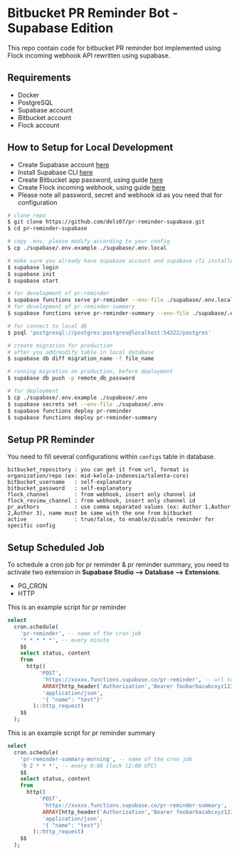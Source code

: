 # Bitbucket PR Reminder Bot - Supabase Edition

This repo contain code for bitbucket PR reminder bot implemented using Flock
incoming webhook API rewritten using supabase.

## Requirements

- Docker
- PostgreSQL
- Supabase account
- Bitbucket account
- Flock account

## How to Setup for Local Development

- Create Supabase account [here](https://app.supabase.com/)
- Install Supabase CLI [here](https://supabase.com/docs/guides/cli)
- Create Bitbucket app password, using guide
  [here](https://support.atlassian.com/bitbucket-cloud/docs/app-passwords)
- Create Flock incoming webhook, using guide
  [here](https://docs.flock.com/display/flockos/Create+An+Incoming+Webhook)
- Please note all password, secret and webhook id as you need that for
  configuration

```bash
# clone repo
$ git clone https://github.com/dels07/pr-reminder-supabase.git
$ cd pr-reminder-supabase

# copy .env, please modify according to your config
$ cp ./supabase/.env.example ./supabase/.env.local

# make sure you already have supabase account and supabase cli installed
$ supabase login
$ supabase init
$ supabase start

# for development of pr-reminder
$ supabase functions serve pr-reminder --env-file ./supabase/.env.local
# for development of pr-reminder-summary
$ supabase functions serve pr-reminder-summary --env-file ./supabase/.env.local

# for connect to local db
$ psql 'postgresql://postgres:postgres@localhost:54322/postgres'

# create migration for production
# after you add/modify table in local database
$ supabase db diff migration_name -f file_name

# running migration on production, before deployment
$ supabase db push -p remote_db_password

# for deployment
$ cp ./supabase/.env.example ./supabase/.env
$ supabase secrets set --env-file ./supabase/.env
$ supabase functions deploy pr-reminder
$ supabase functions deploy pr-reminder-summary
```

## Setup PR Reminder

You need to fill several configurations within `configs` table in database.

```
bitbucket_repository : you can get it from url, format is organization/repo (ex: mid-kelola-indonesia/talenta-core)
bitbucket_username   : self-explanatory
bitbucket_password   : self-explanatory
flock_channel        : from webhook, insert only channel id
flock_review_channel : from webhook, insert only channel id
pr_authors           : use comma separated values (ex: Author 1,Author 2,Author 3), name must be same with the one from bitbucket
active               : true/false, to enable/disable reminder for specific config

```

## Setup Scheduled Job

To schedule a cron job for pr reminder & pr reminder summary,
you need to activate two extension in **Supabase Studio --> Database --> Extensions**.

- PG_CRON
- HTTP

This is an example script for pr reminder

```sql
select
  cron.schedule(
    'pr-reminder', -- name of the cron job
    '* * * * *', -- every minute
    $$
    select status, content
    from
      http((
          'POST',
           'https://xxxxx.functions.supabase.co/pr-reminder', -- url to call edge function
           ARRAY[http_header('Authorization','Bearer foobarbazabcxyz123')], -- change with service_url key
           'application/json',
           '{ "name": "test"}'
        )::http_request)
    $$
  );
```

This is an example script for pr reminder summary

```sql
select
  cron.schedule(
    'pr-reminder-summary-morning', -- name of the cron job
    '0 2 * * *', -- every 9:00 clock (2:00 UTC)
    $$
    select status, content
    from
      http((
          'POST',
           'https://xxxxx.functions.supabase.co/pr-reminder-summary', -- url to call edge function
           ARRAY[http_header('Authorization','Bearer foobarbazabcxyz123')], -- change with service_url key
           'application/json',
           '{ "name": "test"}'
        )::http_request)
    $$
  );
```